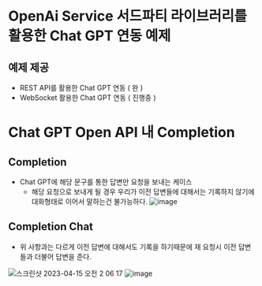 # OpenAi Service 서드파티 라이브러리를 활용한 Chat GPT 연동 예제 

## 예제 제공 
- REST API를 활용한 Chat GPT 연동 ( 완 ) 
- WebSocket 활용한 Chat GPT 연동 ( 진행중 ) 


# Chat GPT Open API 내 Completion 

## Completion
- Chat GPT에 해당 문구를 통한 답변만 요청을 보내는 케이스 
   - 해당 요청으로 보내게 될 경우 우리가 이전 답변들에 대해서는 기록하지 않기에 대화형태로 이어서 말하는건 불가능하다. 
![image](https://user-images.githubusercontent.com/76832303/232110611-058e7362-0dc6-4997-a420-b94c2ba439e5.png)



## Completion Chat
- 위 사항과는 다르게 이전 답변에 대해서도 기록을 하기때문에 재 요청시 이전 답변들과 더불어 답변을 준다.

![스크린샷 2023-04-15 오전 2 06 17](https://user-images.githubusercontent.com/76832303/232111022-de36af7b-9d92-4b42-9583-fe28ac54fd1e.png)
![image](https://user-images.githubusercontent.com/76832303/232111079-55263ced-7d5a-43e2-bf17-5d952fe67ec7.png)


